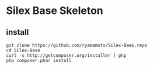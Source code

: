 Silex Base Skeleton
==============

## install

    git clone https://github.com/ryamamoto/Silex-Baes.repo
    cd Silex-Base
    curl -s http://getcomposer.org/installer | php
    php composer.phar install

